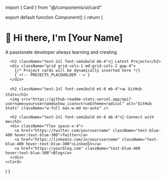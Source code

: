 import { Card } from "@/components/ui/card"

export default function Component() {
  return (
    <Card className="w-full max-w-3xl mx-auto p-6 bg-gradient-to-br from-gray-900 to-gray-800 text-white">
      <h1 className="text-4xl font-bold mb-4">👋 Hi there, I'm [Your Name]</h1>
      <p className="text-xl mb-6">A passionate developer always learning and creating</p>
      
      <h2 className="text-2xl font-semibold mb-4">🚀 Latest Projects</h2>
      <div className="grid grid-cols-1 md:grid-cols-2 gap-4">
        {/* Project cards will be dynamically inserted here */}
        {`<!-- PROJECTS_PLACEHOLDER -->`}
      </div>
      
      <h2 className="text-2xl font-semibold mt-8 mb-4">📊 GitHub Stats</h2>
      <img src="https://github-readme-stats.vercel.app/api?username=yourusername&show_icons=true&theme=radical" alt="GitHub Stats" className="w-full max-w-md mx-auto" />
      
      <h2 className="text-2xl font-semibold mt-8 mb-4">🔗 Connect with me</h2>
      <div className="flex space-x-4">
        <a href="https://twitter.com/yourusername" className="text-blue-400 hover:text-blue-300">Twitter</a>
        <a href="https://linkedin.com/in/yourusername" className="text-blue-400 hover:text-blue-300">LinkedIn</a>
        <a href="https://yourblog.com" className="text-blue-400 hover:text-blue-300">Blog</a>
      </div>
    </Card>
  )
}

